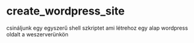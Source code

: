 # create_wordpress_site
csináljunk egy egyszerű shell szkriptet ami létrehoz egy alap wordpress oldalt a weszerverünkön
